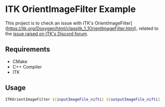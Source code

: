 # ITK OrientImageFilter Example

This project is to check an issue with ITK's OrientImageFilter](https://itk.org/Doxygen/html/classitk_1_1OrientImageFilter.html), related to the [issue raised on ITK's Discord forum](https://discourse.itk.org/t/orientimagefilter-changes-the-origin-of-the-image/2200).

## Requirements

- CMake
- C++ Compiler
- ITK 

## Usage

```powershell
ITKOrientImageFilter ${inputImageFile_nifti} ${outputImageFile_nifti}
```